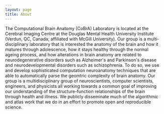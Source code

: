 ```yaml
---
layout: page
title: About
---
```


The Computational Brain Anatomy (CoBrA) Laboratory is located at the Cerebral Imaging Centre at the Douglas Mental Health University Institute (Verdun, QC, Canada; affiliated with McGill University).
Our group is a multi-disciplinary laboratory that is interested the anatomy of the brain and how it matures through adolescence, how it stays healthy through the normal ageing process, and how alterations in brain anatomy are related to neurodegenerative disorders such as Alzheimer's and Parkinson's disease and neurodevelopmental disorders such as schizophrenia.
To do so, we use and develop sophisticated computation neuroanatomy techniques that are able to automatically parse the geomtric complexity of brain anatomy.
Our group is a multidisciplinary group of neuroscientists, computer scientists, engineers, and physicists all working towards a common goal of improving our understanding of the structure-function relationships of the brain through health and illness.
We publicly disseminate much of the algorithmic and atlas work that we do in an effort to promote open and reproducible science.
